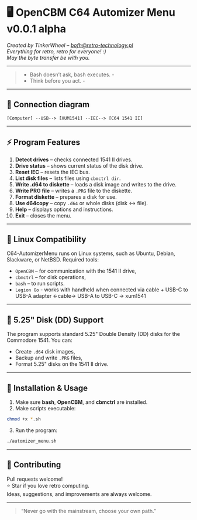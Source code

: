 # 🖥️ OpenCBM C64 Automizer Menu v0.0.1 alpha

*Created by TinkerWheel – bofh@retro-technology.pl*  
*Everything for retro, retro for everyone! :)*  
*May the byte transfer be with you.*

---

> - Bash doesn’t ask, bash executes. -  
> - Think before you act. -  

---

## 🔗 Connection diagram

```
[Computer] --USB--> [XUM1541] --IEC--> [C64 1541 II]
```

---

## ⚡ Program Features

1. **Detect drives** – checks connected 1541 II drives.  
2. **Drive status** – shows current status of the disk drive.  
3. **Reset IEC** – resets the IEC bus.  
4. **List disk files** – lists files using `cbmctrl dir`.  
5. **Write .d64 to diskette** – loads a disk image and writes to the drive.  
6. **Write PRG file** – writes a `.PRG` file to the diskette.  
7. **Format diskette** – prepares a disk for use.  
8. **Use d64copy** – copy `.d64` or whole disks (disk ↔ file).  
9. **Help** – displays options and instructions.  
0. **Exit** – closes the menu.

---

## 🐧 Linux Compatibility

C64-AutomizerMenu runs on Linux systems, such as Ubuntu, Debian, Slackware, or NetBSD. Required tools:

- `OpenCBM` – for communication with the 1541 II drive,
- `cbmctrl` – for disk operations,
- `bash` – to run scripts.
- `Legion Go` - works with handheld when connected via cable + USB-C to USB-A adapter <-cable-> USB-A to USB-C -> xum1541
---

## 💾 5.25" Disk (DD) Support

The program supports standard 5.25" Double Density (DD) disks for the Commodore 1541. You can:

- Create `.d64` disk images,
- Backup and write `.PRG` files,
- Format 5.25" disks on the 1541 II drive.

---

## 🚀 Installation & Usage

1. Make sure **bash**, **OpenCBM**, and **cbmctrl** are installed.  
2. Make scripts executable:
```bash
chmod +x *.sh
```
3. Run the program:
```bash
./automizer_menu.sh
```

---

## 🤝 Contributing

Pull requests welcome!  
⭐ Star if you love retro computing.  
Ideas, suggestions, and improvements are always welcome.

---

> “Never go with the mainstream, choose your own path.”

